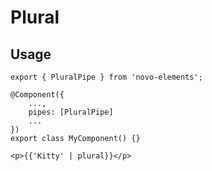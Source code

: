 # Plural

## Usage
```
export { PluralPipe } from 'novo-elements';
``` 
```
@Component({
    ...,
    pipes: [PluralPipe]
    ...
})
export class MyComponent() {}
```
```
<p>{{'Kitty' | plural}}</p>
```